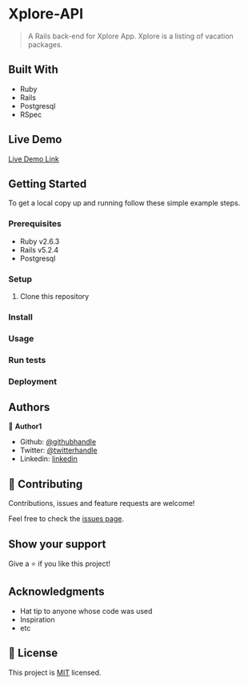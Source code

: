 # Xplore-API

> A Rails back-end for Xplore App. Xplore is a listing of vacation packages.

## Built With

- Ruby
- Rails
- Postgresql
- RSpec

## Live Demo

[Live Demo Link](https://livedemo.com)


## Getting Started

To get a local copy up and running follow these simple example steps.

### Prerequisites
 - Ruby v2.6.3
 - Rails v5.2.4
 - Postgresql

### Setup
1. Clone this repository

### Install

### Usage

### Run tests

### Deployment



## Authors

👤 **Author1**

- Github: [@githubhandle](https://github.com/githubhandle)
- Twitter: [@twitterhandle](https://twitter.com/twitterhandle)
- Linkedin: [linkedin](https://linkedin.com/linkedinhandle)


## 🤝 Contributing

Contributions, issues and feature requests are welcome!

Feel free to check the [issues page](issues/).

## Show your support

Give a ⭐️ if you like this project!

## Acknowledgments

- Hat tip to anyone whose code was used
- Inspiration
- etc

## 📝 License

This project is [MIT](lic.url) licensed.

